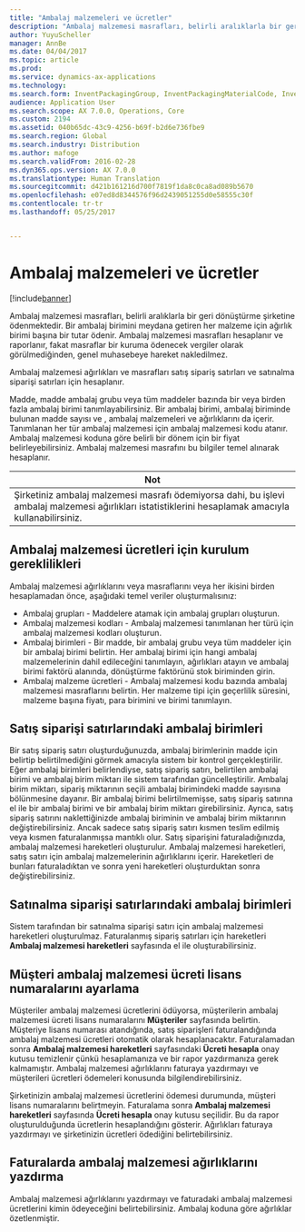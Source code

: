 ```yaml
---
title: "Ambalaj malzemeleri ve ücretler"
description: "Ambalaj malzemesi masrafları, belirli aralıklarla bir geri dönüştürme şirketine ödenmektedir. Bir ambalaj birimini meydana getiren her malzeme için ağırlık birimi başına bir tutar ödenir. Ambalaj malzemesi masrafları hesaplanır ve raporlanır, fakat masraflar bir kuruma ödenecek vergiler olarak görülmediğinden, genel muhasebeye hareket nakledilmez."
author: YuyuScheller
manager: AnnBe
ms.date: 04/04/2017
ms.topic: article
ms.prod: 
ms.service: dynamics-ax-applications
ms.technology: 
ms.search.form: InventPackagingGroup, InventPackagingMaterialCode, InventPackagingMaterialFee, InventPackagingMaterialTrans, InventPackagingMaterialTransPurch, InventPackagingUnit
audience: Application User
ms.search.scope: AX 7.0.0, Operations, Core
ms.custom: 2194
ms.assetid: 040b65dc-43c9-4256-b69f-b2d6e736fbe9
ms.search.region: Global
ms.search.industry: Distribution
ms.author: mafoge
ms.search.validFrom: 2016-02-28
ms.dyn365.ops.version: AX 7.0.0
ms.translationtype: Human Translation
ms.sourcegitcommit: d421b161216d700f7819f1da8c0ca8ad089b5670
ms.openlocfilehash: e07ed8d8344576f96d2439051255d0e58555c30f
ms.contentlocale: tr-tr
ms.lasthandoff: 05/25/2017


---
```


# <a name="packing-materials-and-fees"></a>Ambalaj malzemeleri ve ücretler

[!include[banner](../includes/banner.md)]


Ambalaj malzemesi masrafları, belirli aralıklarla bir geri dönüştürme şirketine ödenmektedir. Bir ambalaj birimini meydana getiren her malzeme için ağırlık birimi başına bir tutar ödenir. Ambalaj malzemesi masrafları hesaplanır ve raporlanır, fakat masraflar bir kuruma ödenecek vergiler olarak görülmediğinden, genel muhasebeye hareket nakledilmez.

Ambalaj malzemesi ağırlıkları ve masrafları satış sipariş satırları ve satınalma siparişi satırları için hesaplanır.

Madde, madde ambalaj grubu veya tüm maddeler bazında bir veya birden fazla ambalaj birimi tanımlayabilirsiniz. Bir ambalaj birimi, ambalaj biriminde bulunan madde sayısı ve , ambalaj malzemeleri ve ağırlıklarını da içerir. Tanımlanan her tür ambalaj malzemesi için ambalaj malzemesi kodu atanır. Ambalaj malzemesi koduna göre belirli bir dönem için bir fiyat belirleyebilirsiniz. Ambalaj malzemesi masrafını bu bilgiler temel alınarak hesaplanır.

| **Not**                                                                                                                                             |
|------------------------------------------------------------------------------------------------------------------------------------------------------|
| Şirketiniz ambalaj malzemesi masrafı ödemiyorsa dahi, bu işlevi ambalaj malzemesi ağırlıkları istatistiklerini hesaplamak amacıyla kullanabilirsiniz. |

## <a name="setup-requirements-for-packing-material-fees"></a>Ambalaj malzemesi ücretleri için kurulum gereklilikleri
Ambalaj malzemesi ağırlıklarını veya masraflarını veya her ikisini birden hesaplamadan önce, aşağıdaki temel veriler oluşturmalısınız:

-   Ambalaj grupları - Maddelere atamak için ambalaj grupları oluşturun.
-   Ambalaj malzemesi kodları - Ambalaj malzemesi tanımlanan her türü için ambalaj malzemesi kodları oluşturun.
-   Ambalaj birimleri - Bir madde, bir ambalaj grubu veya tüm maddeler için bir ambalaj birimi belirtin. Her ambalaj birimi için hangi ambalaj malzemelerinin dahil edileceğini tanımlayın, ağırlıkları atayın ve ambalaj birimi faktörü alanında, dönüştürme faktörünü stok biriminden girin.
-   Ambalaj malzeme ücretleri - Ambalaj malzemesi kodu bazında ambalaj malzemesi masraflarını belirtin. Her malzeme tipi için geçerlilik süresini, malzeme başına fiyatı, para birimini ve birimi tanımlayın.

## <a name="packing-units-on-sales-order-lines"></a>Satış siparişi satırlarındaki ambalaj birimleri
Bir satış sipariş satırı oluşturduğunuzda, ambalaj birimlerinin madde için belirtip belirtilmediğini görmek amacıyla sistem bir kontrol gerçekleştirilir. Eğer ambalaj birimleri belirlendiyse, satış sipariş satırı, belirtilen ambalaj birimi ve ambalaj birim miktarı ile sistem tarafından güncelleştirilir. Ambalaj birim miktarı, sipariş miktarının seçili ambalaj birimindeki madde sayısına bölünmesine dayanır. Bir ambalaj birimi belirtilmemişse, satış sipariş satırına el ile bir ambalaj birimi ve bir ambalaj birim miktarı girebilirsiniz. Ayrıca, satış sipariş satırını naklettiğinizde ambalaj biriminin ve ambalaj birim miktarının değiştirebilirsiniz. Ancak sadece satış sipariş satırı kısmen teslim edilmiş veya kısmen faturalanmışsa mantıklı olur. Satış siparişini faturaladığınızda, ambalaj malzemesi hareketleri oluşturulur. Ambalaj malzemesi hareketleri, satış satırı için ambalaj malzemelerinin ağırlıklarını içerir. Hareketleri de bunları faturaladıktan ve sonra yeni hareketleri oluşturduktan sonra değiştirebilirsiniz.

## <a name="packing-units-on-purchase-order-lines"></a>Satınalma siparişi satırlarındaki ambalaj birimleri
Sistem tarafından bir satınalma siparişi satırı için ambalaj malzemesi hareketleri oluşturulmaz. Faturalanmış sipariş satırları için hareketleri **Ambalaj malzemesi hareketleri** sayfasında el ile oluşturabilirsiniz.

## <a name="set-up-customer-packagingmaterialfee-license-numbers"></a>Müşteri ambalaj malzemesi ücreti lisans numaralarını ayarlama
Müşteriler ambalaj malzemesi ücretlerini ödüyorsa, müşterilerin ambalaj malzemesi ücreti lisans numaralarını **Müşteriler** sayfasında belirtin. Müşteriye lisans numarası atandığında, satış siparişleri faturalandığında ambalaj malzemesi ücretleri otomatik olarak hesaplanacaktır. Faturalamadan sonra **Ambalaj malzemesi hareketleri** sayfasındaki **Ücreti hesapla** onay kutusu temizlenir çünkü hesaplamanıza ve bir rapor yazdırmanıza gerek kalmamıştır. Ambalaj malzemesi ağırlıklarını faturaya yazdırmayı ve müşterileri ücretleri ödemeleri konusunda bilgilendirebilirsiniz. 

Şirketinizin ambalaj malzemesi ücretlerini ödemesi durumunda, müşteri lisans numaralarını belirtmeyin. Faturalama sonra **Ambalaj malzemesi hareketleri** sayfasında **Ücreti hesapla** onay kutusu seçilidir. Bu da rapor oluşturulduğunda ücretlerin hesaplandığını gösterir. Ağırlıkları faturaya yazdırmayı ve şirketinizin ücretleri ödediğini belirtebilirsiniz.

## <a name="print-packaging-material-weights-on-invoices"></a>Faturalarda ambalaj malzemesi ağırlıklarını yazdırma
Ambalaj malzemesi ağırlıklarını yazdırmayı ve faturadaki ambalaj malzemesi ücretlerini kimin ödeyeceğini belirtebilirsiniz. Ambalaj koduna göre ağırlıklar özetlenmiştir.
 





